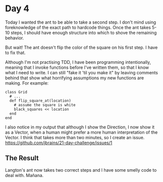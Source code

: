# Day 4

Today I wanted the ant to be able to take a second step. I don't mind using foreknowledge of the exact path to hardcode things. Once the ant takes 5-10 steps, I should have enough structure into which to shove the remaining behavior.

But wait! The ant doesn't flip the color of the square on his first step. I have to fix that.

Although I'm not practising TDD, I have been programming intentionally, meaning that I invoke functions before I've written them, so that I know what I need to write. I can still "fake it 'til you make it" by leaving comments behind that show what horrifying assumptions my new functions are making. For example:

```
class Grid
  # ...
  def flip_square_at(location)
    # assume the square is white
    black_squares << location
  end
end
```

I also notice in my output that although I show the Direction, I now show it as a Vector, when a human might prefer a more human interpretation of the Vector. I think that takes more than two minutes, so I create an issue. https://github.com/jbrains/21-day-challenge/issues/1

## The Result

Langton's ant now takes two correct steps and I have some smelly code to deal with. Ma&ntilde;ana.
